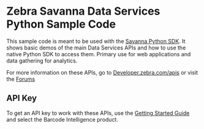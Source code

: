 Zebra Savanna Data Services Python Sample Code
==============================================

This sample code is meant to be used with the [Savanna Python SDK](https://github.com/Zebra/Savanna-Python-SDK).  It shows basic demos of the main Data Services APIs and how to use the native Python SDK to access them.  Primary use for web applications and data gathering for analytics.

For more information on these APIs, go to [Developer.zebra.com/apis](https://developer.zebra.com/apis) or visit the [Forums](https://developer.zebra.com/forum/search?keys=&field_zebra_curated_tags_tid%5B%5D=273)

API Key
--------

To get an API key to work with these APIs, use the [Getting Started Guide](https://developer.zebra.com/gsg) and select the Barcode Intelligence product.  
